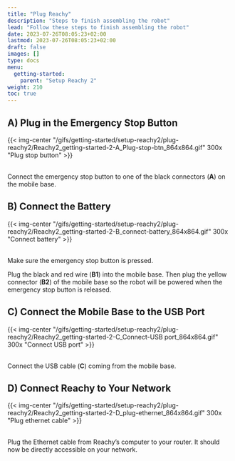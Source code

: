 ```yaml
---
title: "Plug Reachy"
description: "Steps to finish assembling the robot"
lead: "Follow these steps to finish assembling the robot"
date: 2023-07-26T08:05:23+02:00
lastmod: 2023-07-26T08:05:23+02:00
draft: false
images: []
type: docs
menu:
  getting-started:
    parent: "Setup Reachy 2"
weight: 210
toc: true
---
```


## A) Plug in the Emergency Stop Button
{{< img-center "/gifs/getting-started/setup-reachy2/plug-reachy2/Reachy2_getting-started-2-A_Plug-stop-btn_864x864.gif" 300x "Plug stop button" >}}  

<br />
Connect the emergency stop button to one of the black connectors (<b>A</b>) on the mobile base.

## B) Connect the Battery

{{< img-center "/gifs/getting-started/setup-reachy2/plug-reachy2/Reachy2_getting-started-2-B_connect-battery_864x864.gif" 300x "Connect battery" >}}  

<br />
Make sure the emergency stop button is pressed.

Plug the black and red wire (**B1**) into the mobile base. Then plug the yellow connector (**B2**) of the mobile base so the robot will be powered when the emergency stop button is released. 

## C) Connect the Mobile Base to the USB Port

{{< img-center "/gifs/getting-started/setup-reachy2/plug-reachy2/Reachy2_getting-started-2-C_Connect-USB port_864x864.gif" 300x "Connect USB port" >}}  

<br />
Connect the USB cable (<b>C</b>) coming from the mobile base.

## D) Connect Reachy to Your Network 

{{< img-center "/gifs/getting-started/setup-reachy2/plug-reachy2/Reachy2_getting-started-2-D_plug-ethernet_864x864.gif" 300x "Plug ethernet cable" >}}

<br />
Plug the Ethernet cable from Reachy’s computer to your router. It should now be directly accessible on your network.
